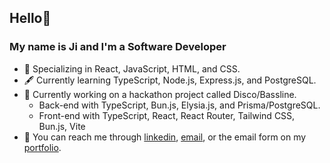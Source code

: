 ## Hello👋

### My name is Ji and I'm a Software Developer

- 🌱 Specializing in React, JavaScript, HTML, and CSS.
- 🖋️ Currently learning TypeScript, Node.js, Express.js, and PostgreSQL.
- 📖 Currently working on a hackathon project called Disco/Bassline.
    - Back-end with TypeScript, Bun.js, Elysia.js, and Prisma/PostgreSQL.
    - Front-end with TypeScript, React, React Router, Tailwind CSS, Bun.js, Vite
- 📨 You can reach me through [linkedin](https://www.linkedin.com/in/ji-park), [email](mailto:ji.park@jpnws.com), or the email form on my [portfolio](https://www.jpnws.com/).
